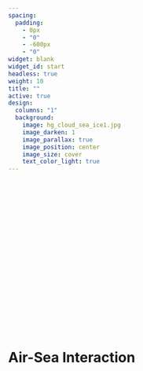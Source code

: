 ```yaml
---
spacing:
  padding:
    - 0px
    - "0"
    - -600px
    - "0"
widget: blank
widget_id: start
headless: true
weight: 10
title: ""
active: true
design:
  columns: "1"
  background:
    image: hg_cloud_sea_ice1.jpg
    image_darken: 1
    image_parallax: true
    image_position: center
    image_size: cover
    text_color_light: true
---
```

<br>
<br>
<br>
<br>
<br>
<br>
<br>
<br>
<br>
<br>
<br>
<br>
<br>
<br>
<br>
<br>
<br>
<br>
<h1>Air-Sea Interaction</h1>
